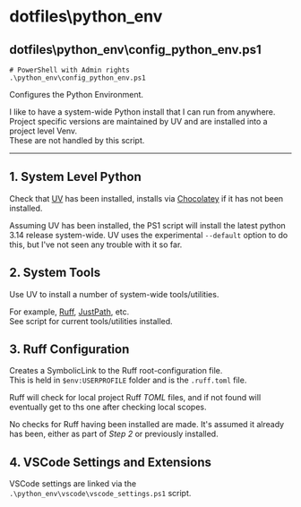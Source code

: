 # dotfiles\python_env

## dotfiles\python_env\config_python_env.ps1

```pwsh
# PowerShell with Admin rights
.\python_env\config_python_env.ps1
```

Configures the Python Environment.

I like to have a system-wide Python install that I can run from anywhere.  
Project specific versions are maintained by UV and are installed into a project level Venv.  
These are not handled by this script.

---

## 1. System Level Python

Check that [UV](https://docs.astral.sh/uv/) has been installed, installs via [Chocolatey](https://chocolatey.org/) if it has not been installed.

Assuming UV has been installed, the PS1 script will install the latest python 3.14 release system-wide. UV uses the experimental `--default` option to do this, but I've not seen any trouble with it so far.

## 2. System Tools

Use UV to install a number of system-wide tools/utilities.

For example, [Ruff](https://docs.astral.sh/ruff/), [JustPath](https://github.com/epogrebnyak/justpath), etc.  
See script for current tools/utilities installed.

## 3. Ruff Configuration

 Creates a SymbolicLink to the Ruff root-configuration file.  
 This is held in `$env:USERPROFILE` folder and is the `.ruff.toml` file.

Ruff will check for local project Ruff _TOML_ files, and if not found will eventually get to ths one after checking local scopes.

 No checks for Ruff having been installed are made. It's assumed it already has been, either as part of _Step 2_ or previously installed.

## 4. VSCode Settings and Extensions

VSCode settings are linked via the `.\python_env\vscode\vscode_settings.ps1` script.
